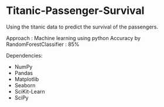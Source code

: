 # Titanic-Passenger-Survival

Using the titanic data to predict the survival of the passengers.

Approach : Machine learning using python
Accuracy by RandomForestClassifier : 85%

Dependencies:
- NumPy
- Pandas
- Matplotlib
- Seaborn
- SciKit-Learn
- SciPy
